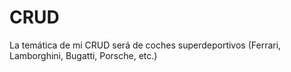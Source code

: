 # CRUD

La temática de mi CRUD será de coches superdeportivos (Ferrari, Lamborghini, Bugatti, Porsche, etc.)
